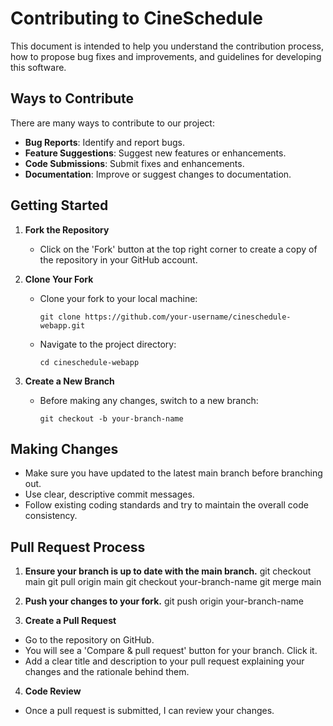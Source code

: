 # Contributing to CineSchedule

This document is intended to help you understand the contribution process, how to propose bug fixes and improvements, and guidelines for developing this software.

## Ways to Contribute

There are many ways to contribute to our project:
- **Bug Reports**: Identify and report bugs.
- **Feature Suggestions**: Suggest new features or enhancements.
- **Code Submissions**: Submit fixes and enhancements.
- **Documentation**: Improve or suggest changes to documentation.

## Getting Started

1. **Fork the Repository**
   - Click on the 'Fork' button at the top right corner to create a copy of the repository in your GitHub account.

2. **Clone Your Fork**
   - Clone your fork to your local machine:
     ```
     git clone https://github.com/your-username/cineschedule-webapp.git
     ```
   - Navigate to the project directory:
     ```
     cd cineschedule-webapp
     ```

3. **Create a New Branch**
   - Before making any changes, switch to a new branch:
     ```
     git checkout -b your-branch-name
     ```

## Making Changes

- Make sure you have updated to the latest main branch before branching out.
- Use clear, descriptive commit messages.
- Follow existing coding standards and try to maintain the overall code consistency.

## Pull Request Process

1. **Ensure your branch is up to date with the main branch.**
git checkout main
git pull origin main
git checkout your-branch-name
git merge main

  
2. **Push your changes to your fork.**
   git push origin your-branch-name

3. **Create a Pull Request**
- Go to the repository on GitHub.
- You will see a 'Compare & pull request' button for your branch. Click it.
- Add a clear title and description to your pull request explaining your changes and the rationale behind them.

4. **Code Review**
- Once a pull request is submitted, I can review your changes. 




